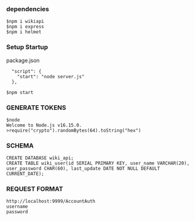 ### dependencies
```
$npm i wikiapi
$npm i express
$npm i helmet
```
### Setup Startup
package.json
```
  "script": {
    "start": "node server.js"
  },

$npm start
```
### GENERATE TOKENS
```
$node
Welcome to Node.js v16.15.0.
>require("crypto").randomBytes(64).toString("hex")
```
### SCHEMA
```
CREATE DATABASE wiki_api;
CREATE TABLE wiki_user(id SERIAL PRIMARY KEY, user_name VARCHAR(20), user_password CHAR(60), last_update DATE NOT NULL DEFAULT CURRENT_DATE);
```
### REQUEST FORMAT
```
http://localhost:9999/AccountAuth
username
password

```
